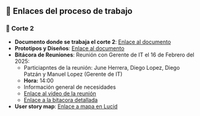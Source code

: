 ## 🔗 **Enlaces del proceso de trabajo**

### 📂 **Corte 2**

- **Documento donde se trabaja el corte 2**: [Enlace al documento](https://uvggt-my.sharepoint.com/:w:/g/personal/pat23525_uvg_edu_gt/EX0puIQyWSNLkuhq-kB1jFcB3HwwzqMuMs9xgnDwmyBdew?e=g4hoEu)
- **Prototipos y Diseños**: [Enlace al documento](https://github.com/dpatzan2/Proyecto_FlowPharma/blob/main/CORTE%202/Avances/Bosquejos%20de%20las%20ideas%20principales.pdf)
- **Bitácora de Reuniones**: Reunión con Gerente de IT el 16 de Febrero del 2025:
  -  Particiapntes de la reunión: June Herrera, Diego Lopez, Diego Patzán y Manuel Lopez (Gerente de IT)
  -  **Hora:** 14:00
  -  Información general de necesidades
  - [Enlace al video de la reunión](https://drive.google.com/file/d/1AaEPZZU-un4LlXKlMWRwrtBb52_F9QxO/view?usp=sharing)
  - [Enlace a la bitacora detallada](https://uvggt-my.sharepoint.com/:w:/r/personal/her231038_uvg_edu_gt/Documents/Bit%C3%A1cora.docx?d=wd39f14261c824f10bf2810976e5314b1&csf=1&web=1&e=WJ63eb)
- **User story map**: [Enlace a mapa en Lucid](https://lucid.app/lucidspark/b138eab5-c160-4dfa-b45d-38d14c6a41ef/edit?viewport_loc=-2093%2C-327%2C5499%2C2844%2C0_0&invitationId=inv_66ae4aac-d27f-4e77-905a-d89641737a07)
